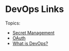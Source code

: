 # DevOps Links

Topics:

* [Secret Management](docs/secret-management.md)
* [OAuth](docs/oauth.md)
* [What is DevOps?](docs/devops.md)
